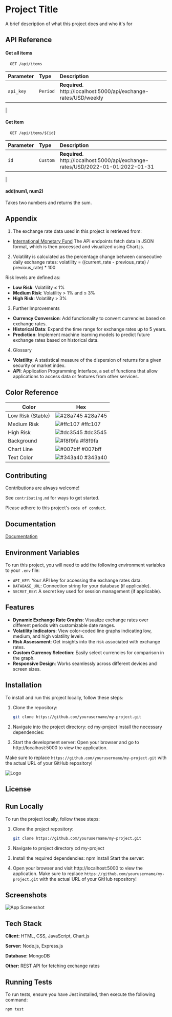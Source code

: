 
# Project Title

A brief description of what this project does and who it's for


## API Reference

#### Get all items

```http
  GET /api/items
```

| Parameter | Type     | Description                |
| :-------- | :------- | :------------------------- |
| `api_key` | `Period` | **Required**. http://localhost:5000/api/exchange-rates/USD/weekly
 |

#### Get item

```http
  GET /api/items/${id}
```

| Parameter | Type     | Description                       |
| :-------- | :------- | :-------------------------------- |
| `id`      | `Custom` | **Required**. http://localhost:5000/api/exchange-rates/USD/2022-01-01:2022-01-31
 |

#### add(num1, num2)

Takes two numbers and returns the sum.


## Appendix
1. The exchange rate data used in this project is retrieved from:
- [International Monetary Fund](https://www.imf.org/external/np/fin/ert/GUI/Pages/ReportOptions.aspx)
The API endpoints fetch data in JSON format, which is then processed and visualized using Chart.js.

2. Volatility is calculated as the percentage change between consecutive daily exchange rates:
volatility = ((current_rate - previous_rate) / previous_rate) * 100

Risk levels are defined as:
- **Low Risk**: Volatility ≤ 1%
- **Medium Risk**: Volatility > 1% and ≤ 3%
- **High Risk**: Volatility > 3%

3. Further Improvements
- **Currency Conversion**: Add functionality to convert currencies based on exchange rates.
- **Historical Data**: Expand the time range for exchange rates up to 5 years.
- **Prediction**: Implement machine learning models to predict future exchange rates based on historical data.

4. Glossary
- **Volatility**: A statistical measure of the dispersion of returns for a given security or market index.
- **API**: Application Programming Interface, a set of functions that allow applications to access data or features from other services.

## Color Reference

| Color             | Hex                                                                |
| ----------------- | ------------------------------------------------------------------ |
| Low Risk (Stable) | ![#28a745](https://via.placeholder.com/10/28a745?text=+) #28a745   |
| Medium Risk       | ![#ffc107](https://via.placeholder.com/10/ffc107?text=+) #ffc107   |
| High Risk         | ![#dc3545](https://via.placeholder.com/10/dc3545?text=+) #dc3545   |
| Background        | ![#f8f9fa](https://via.placeholder.com/10/f8f9fa?text=+) #f8f9fa   |
| Chart Line        | ![#007bff](https://via.placeholder.com/10/007bff?text=+) #007bff   |
| Text Color        | ![#343a40](https://via.placeholder.com/10/343a40?text=+) #343a40   |

## Contributing

Contributions are always welcome!

See `contributing.md` for ways to get started.

Please adhere to this project's `code of conduct`.


## Documentation

[Documentation](https://linktodocumentation)

## Environment Variables

To run this project, you will need to add the following environment variables to your `.env` file:

- `API_KEY`: Your API key for accessing the exchange rates data.
- `DATABASE_URL`: Connection string for your database (if applicable).
- `SECRET_KEY`: A secret key used for session management (if applicable).
## Features

- **Dynamic Exchange Rate Graphs**: Visualize exchange rates over different periods with customizable date ranges.
- **Volatility Indicators**: View color-coded line graphs indicating low, medium, and high volatility levels.
- **Risk Assessment**: Get insights into the risk associated with exchange rates.
- **Custom Currency Selection**: Easily select currencies for comparison in the graph.
- **Responsive Design**: Works seamlessly across different devices and screen sizes.
## Installation

To install and run this project locally, follow these steps:

1. Clone the repository:
   ```bash
   git clone https://github.com/yourusername/my-project.git

2. Navigate into the project directory:
    cd my-project
    Install the necessary dependencies:

3. Start the development server:
    Open your browser and go to http://localhost:5000 to view the application.

Make sure to replace `https://github.com/yourusername/my-project.git` with the actual URL of your GitHub repository!






![Logo](449A9D8E-1E8F-4DCE-A1D0-7BF32F1A31BE_4_5005_c.jpeg)


## License


## Run Locally

To run the project locally, follow these steps:

1. Clone the project repository:
   ```bash
   git clone https://github.com/yourusername/my-project.git

2. Navigate to project directory
  cd my-project

3. Install the required dependencies:
  npm install
  Start the server:

4. Open your browser and visit http://localhost:5000 to view the application.
Make sure to replace `https://github.com/yourusername/my-project.git` with the actual URL of your GitHub repository!








## Screenshots

![App Screenshot](2A5197B5-5338-4F55-903D-D367CDD354C3.jpeg)

## Tech Stack

**Client:** HTML, CSS, JavaScript, Chart.js

**Server:** Node.js, Express.js

**Database:** MongoDB 

**Other:** REST API for fetching exchange rates
## Running Tests

To run tests, ensure you have Jest installed, then execute the following command:

```bash
npm test
